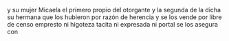 y su mujer Micaela el primero propio del otorgante y la segunda de la dicha su hermana que los hubieron por razón de herencia y se los vende por libre de censo empresto ni higoteza tacita ni expresada ni portal se los asegura con